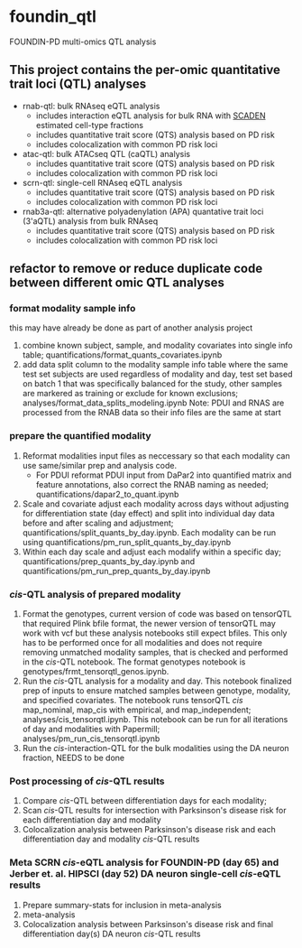 # foundin_qtl
FOUNDIN-PD multi-omics QTL analysis

## This project contains the per-omic quantitative trait loci (QTL) analyses
- rnab-qtl: bulk RNAseq eQTL analysis
    - includes interaction eQTL analysis for bulk RNA with [SCADEN](https://github.com/KevinMenden/scaden) estimated cell-type fractions
    - includes quantitative trait score (QTS) analysis based on PD risk
    - includes colocalization with common PD risk loci
- atac-qtl: bulk ATACseq QTL (caQTL) analysis
    - includes quantitative trait score (QTS) analysis based on PD risk
    - includes colocalization with common PD risk loci
- scrn-qtl: single-cell RNAseq eQTL analysis
    - includes quantitative trait score (QTS) analysis based on PD risk
    - includes colocalization with common PD risk loci
- rnab3a-qtl: alternative polyadenylation (APA) quantative trait loci (3'aQTL) analysis from bulk RNAseq
    - includes quantitative trait score (QTS) analysis based on PD risk
    - includes colocalization with common PD risk loci
    
## refactor to remove or reduce duplicate code between different omic QTL analyses
### format modality sample info 
this may have already be done as part of another analysis project
1. combine known subject, sample, and modality covariates into single info table; quantifications/format_quants_covariates.ipynb
2. add data split column to the modality sample info table where the same test set subjects are used regardless of modality and day, test set based on batch 1 that was specifically balanced for the study, other samples are markered as training or exclude for known exclusions; analyses/format_data_splits_modeling.ipynb
Note: PDUI and RNAS are processed from the RNAB data so their info files are the same at start

### prepare the quantified modality
1. Reformat modalities input files as neccessary so that each modality can use same/similar prep and analysis code.
    - For PDUI reformat PDUI input from DaPar2 into quantified matrix and feature annotations, also correct the RNAB naming as needed; quantifications/dapar2_to_quant.ipynb
2. Scale and covariate adjust each modality across days without adjusting for differentiation state (day effect) and split into individual day data before and after scaling and adjustment; quantifications/split_quants_by_day.ipynb. Each modality can be run using quantifications/pm_run_split_quants_by_day.ipynb
3. Within each day scale and adjust each modalify within a specific day; quantifications/prep_quants_by_day.ipynb and quantifications/pm_run_prep_quants_by_day.ipynb

### <i>cis</i>-QTL analysis of prepared modality
1. Format the genotypes, current version of code was based on tensorQTL that required Plink bfile format, the newer version of tensorQTL may work with vcf but these analysis notebooks still expect bfiles. This only has to be performed once for all modalities and does not require removing unmatched modality samples, that is checked and performed in the <i>cis</i>-QTL notebook. The format genotypes notebook is genotypes/frmt_tensorqtl_genos.ipynb.
2. Run the <i>cis</i>-QTL analysis for a modality and day. This notebook finalized prep of inputs to ensure matched samples between genotype, modality, and specified covariates. The notebook runs tensorQTL <i>cis</i> map_nominal, map_cis with empirical, and map_independent; analyses/cis_tensorqtl.ipynb. This notebook can be run for all iterations of day and modalities with Papermill; analyses/pm_run_cis_tensorqtl.ipynb
3. Run the <i>cis</i>-interaction-QTL for the bulk modalities using the DA neuron fraction, NEEDS to be done

### Post processing of <i>cis</i>-QTL results
1. Compare <i>cis</i>-QTL between differentiation days for each modality; 
2. Scan <i>cis</i>-QTL results for intersection with Parksinson's disease risk for each differentiation day and modality
3. Colocalization analysis between Parksinson's disease risk and each differentiation day and modality <i>cis</i>-QTL results

### Meta SCRN <i>cis</i>-eQTL analysis for FOUNDIN-PD (day 65) and Jerber et. al. HIPSCI (day 52) DA neuron single-cell <i>cis</i>-eQTL results
1. Prepare summary-stats for inclusion in meta-analysis
2. meta-analysis
3. Colocalization analysis between Parksinson's disease risk and final differentiation day(s) DA neuron <i>cis</i>-QTL results




